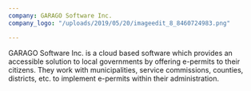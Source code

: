 ```yaml
---
company: GARAGO Software Inc.
company_logo: "/uploads/2019/05/20/imageedit_8_8460724983.png"

---
```

GARAGO Software Inc. is a cloud based software which provides an accessible solution to local governments by offering e-permits to their citizens. They work with municipalities, service commissions, counties, districts, etc. to implement e-permits within their administration.